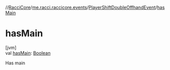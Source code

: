 //[RacciCore](../../../index.md)/[me.racci.raccicore.events](../index.md)/[PlayerShiftDoubleOffhandEvent](index.md)/[hasMain](has-main.md)

# hasMain

[jvm]\
val [hasMain](has-main.md): [Boolean](https://kotlinlang.org/api/latest/jvm/stdlib/kotlin/-boolean/index.html)

Has main
